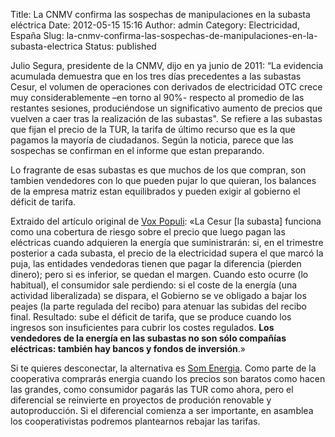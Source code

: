 Title: La CNMV confirma las sospechas de manipulaciones en la subasta eléctrica
Date: 2012-05-15 15:16
Author: admin
Category: Electricidad, España
Slug: la-cnmv-confirma-las-sospechas-de-manipulaciones-en-la-subasta-electrica
Status: published

Julio Segura, presidente de la CNMV, dijo en ya junio de 2011: “La evidencia acumulada demuestra que en los tres días precedentes a las subastas Cesur, el volumen de operaciones con derivados de electricidad OTC crece muy considerablemente –en torno al 90%- respecto al promedio de las restantes sesiones, produciéndose un significativo aumento de precios que vuelven a caer tras la realización de las subastas". Se refiere a las subastas que fijan el precio de la TUR, la tarifa de último recurso que es la que pagamos la mayoría de ciudadanos. Según la noticia, parece que las sospechas se confirman en el informe que estan preparando.

Lo fragrante de esas subastas es que muchos de los que compran, son tambien vendedores con lo que pueden pujar lo que quieran, los balances de la empresa matriz estan equilibrados y pueden exigir al gobierno el déficit de tarifa.

Extraido del artículo original de [Vox Populi](http://vozpopuli.com/empresas/3115-la-cnmv-confirma-las-sospechas-de-manipulaciones-en-la-subasta-electrica): «La Cesur \[la subasta\] funciona como una cobertura de riesgo sobre el precio que luego pagan las eléctricas cuando adquieren la energía que suministrarán: si, en el trimestre posterior a cada subasta, el precio de la electricidad supera el que marcó la puja, las entidades vendedoras tienen que pagar la diferencia (pierden dinero); pero si es inferior, se quedan el margen. Cuando esto ocurre (lo habitual), el consumidor sale perdiendo: si el coste de la energía (una actividad liberalizada) se dispara, el Gobierno se ve obligado a bajar los peajes (la parte regulada del recibo) para atenuar las subidas del recibo final. Resultado: sube el déficit de tarifa, que se produce cuando los ingresos son insuficientes para cubrir los costes regulados. **Los vendedores de la energía en las subastas no son sólo compañías eléctricas: también hay bancos y fondos de inversión**.»

Si te quieres desconectar, la alternativa es [Som Energia](http://desconexionibex35.org/blog/electricas-som-energia/). Como parte de la cooperativa comprarás energia cuando los precios son baratos como hacen las grandes, como consumidor pagarás las TUR como ahora, pero el diferencial se reinvierte en proyectos de produción renovable y autoproducción. Si el diferencial comienza a ser importante, en asamblea los cooperativistas podremos plantearnos rebajar las tarifas.
